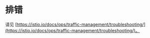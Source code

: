 # 排错

请见 [https://istio.io/docs/ops/traffic-management/troubleshooting/](https://istio.io/docs/ops/traffic-management/troubleshooting/)。

